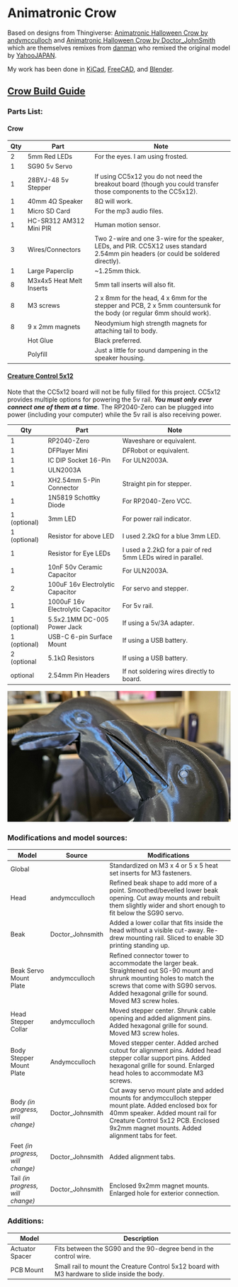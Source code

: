 # Animatronic Crow
Based on  designs from Thingiverse:
[Animatronic Halloween Crow by andymcculloch](https://www.thingiverse.com/thing:6278223)
and [Animatronic Halloween Crow by Doctor_JohnSmith](https://www.thingiverse.com/thing:6258153)
which are themselves remixes from [danman](https://www.thingiverse.com/danman/designs)
who remixed the original model by [YahooJAPAN](https://www.thingiverse.com/yahoojapan/designs).

My work has been done in [KiCad](https://www.kicad.org/),
[FreeCAD](https://www.freecad.org/),
and [Blender](https://www.blender.org/download/releases/4-4/).

## [Crow Build Guide](BUILD.md) ##
### Parts List: ###

#### Crow ####

| Qty | Part                     | Note                                                                                                                               |
|-----|--------------------------|------------------------------------------------------------------------------------------------------------------------------------|
| 2   | 5mm Red LEDs             | For the eyes. I am using frosted.                                                                                                  |
| 1   | SG90 5v Servo            |                                                                                                                                    |
| 1   | 28BYJ-48 5v Stepper      | If using CC5x12 you do not need the breakout board (though you could transfer those components to the CC5x12).                     |
| 1   | 40mm 4Ω Speaker          | 8Ω will work.                                                                                                                      |
| 1   | Micro SD Card            | For the mp3 audio files.                                                                                                           |
| 1   | HC-SR312 AM312 Mini PIR  | Human motion sensor.                                                                                                               |
| 3   | Wires/Connectors         | Two 2-wire and one 3-wire for the speaker, LEDs, and PIR. CC5X12 uses standard 2.54mm pin headers (or could be soldered directly). |
| 1   | Large Paperclip          | ~1.25mm thick.                                                                                                                     |
| 8   | M3x4x5 Heat Melt Inserts | 5mm tall inserts will also fit.                                                                                                    |
| 8   | M3 screws                | 2 x 8mm for the head, 4 x 6mm for the stepper and PCB, 2 x 5mm countersunk for the body (or regular 6mm should work).              |
| 8   | 9 x 2mm magnets          | Neodymium high strength magnets for attaching tail to body.                                                                        |
|     | Hot Glue                 | Black preferred.                                                                                                                   |
|     | Polyfill                 | Just a little for sound dampening in the speaker housing.                                                                          |

#### [Creature Control 5x12](../creatureControl/README.md) ####
Note that the CC5x12 board will not be fully filled for this project. 
CC5x12 provides multiple options for powering the 5v rail.
***You must only ever connect one of them at a time***. 
The RP2040-Zero can be plugged into power (including your computer) while the 5v rail is also receiving power.

| Qty          | Part                              | Note                                                         |
|--------------|-----------------------------------|--------------------------------------------------------------|
| 1            | RP2040-Zero                       | Waveshare or equivalent.                                     |
| 1            | DFPlayer Mini                     | DFRobot or equivalent.                                       |
| 1            | IC DIP Socket 16-Pin              | For ULN2003A.                                                |
| 1            | ULN2003A                          |                                                              |
| 1            | XH2.54mm 5-Pin Connector          | Straight pin for stepper.                                    |
| 1            | 1N5819 Schottky Diode             | For RP2040-Zero VCC.                                         |
| 1 (optional) | 3mm LED                           | For power rail indicator.                                    |
| 1 (optional) | Resistor for above LED            | I used 2.2kΩ for a blue 3mm LED.                             |
| 1            | Resistor for Eye LEDs             | I used a 2.2kΩ for a pair of red 5mm LEDs wired in parallel. |
| 1            | 10nF 50v Ceramic Capacitor        | For ULN2003A.                                                |
| 2            | 100uF 16v Electrolytic Capacitor  | For servo and stepper.                                       |
| 1            | 1000uF 16v Electrolytic Capacitor | For 5v rail.                                                 |
| 1 (optional) | 5.5x2.1MM DC-005 Power Jack       | If using a 5v/3A adapter.                                    |
| 1 (optional) | USB-C 6-pin Surface Mount         | If using a USB battery.                                      |
| 2 (optional  | 5.1kΩ Resistors                   | If using a USB battery.                                      |
| optional     | 2.54mm Pin Headers                | If not soldering wires directly to board.                    |

![New beak/head in the foreground.](images/AniCrow011.jpg)
### Modifications and model sources: ###

| Model                             | Source           | Modifications                                                                                                                                                                                                                        |
|-----------------------------------|------------------|--------------------------------------------------------------------------------------------------------------------------------------------------------------------------------------------------------------------------------------|
| Global                            |                  | Standardized on M3 x 4 or 5 x 5 heat set inserts for M3 fasteners.                                                                                                                                                                   
| Head                              | andymcculloch    | Refined beak shape to add more of a point. Smoothed/bevelled lower beak opening. Cut away mounts and rebuilt them slightly wider and short enough to fit below the SG90 servo.                                                       |
| Beak                              | Doctor_Johnsmith | Added a lower collar that fits inside the head without a visible cut-away. Re-drew mounting rail. Sliced to enable 3D printing standing up.                                                                                          |
| Beak Servo Mount Plate            | andymcculloch    | Refined connector tower to accommodate the larger beak. Straightened out SG-90 mount and shrunk mounting holes to match the screws that come with SG90 servos. Added hexagonal grille for sound. Moved M3 screw holes.               |
| Head Stepper Collar               | andymcculloch    | Moved stepper center. Shrunk cable opening and added alignment pins. Added hexagonal grille for sound. Moved M3 screw holes.                                                                                                         |
| Body Stepper Mount Plate          | Andymcculloch    | Moved stepper center. Added arched cutout for alignment pins. Added head stepper collar support pins. Added hexagonal grille for sound. Enlarged head holes to accommodate M3 screws.                                                |
| Body *(in progress, will change)* | Doctor_Johnsmith | Cut away servo mount plate and added mounts for andymcculloch stepper mount plate. Added enclosed box for 40mm speaker. Added mount rail for Creature Control 5x12 PCB. Enclosed 9x2mm magnet mounts. Added alignment tabs for feet. |
| Feet *(in progress, will change)* | Doctor_Johnsmith | Added alignment tabs.                                                                                                                                                                                                                |
| Tail *(in progress, will change)* | Doctor_Johnsmith | Enclosed 9x2mm magnet mounts. Enlarged hole for exterior connection.                                                                                                                                                                 |

### Additions: ###

| Model           | Description                                                                                    |
|-----------------|------------------------------------------------------------------------------------------------|
| Actuator Spacer | Fits between the SG90 and the 90-degree bend in the control wire.                              |
| PCB Mount       | Small rail to mount the Creature Control 5x12 board with M3 hardware to slide inside the body. |
